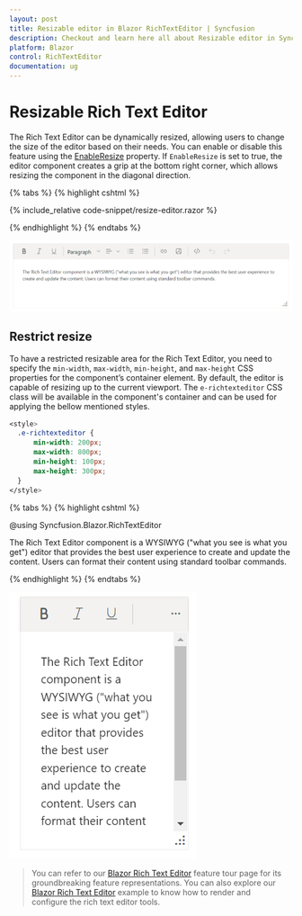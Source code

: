 ```yaml
---
layout: post
title: Resizable editor in Blazor RichTextEditor | Syncfusion
description: Checkout and learn here all about Resizable editor in Syncfusion Blazor RichTextEditor component and much more.
platform: Blazor
control: RichTextEditor
documentation: ug
---
```


# Resizable Rich Text Editor

The Rich Text Editor can be dynamically resized, allowing users to change the size of the editor based on their needs. You can enable or disable this feature using the [EnableResize](https://help.syncfusion.com/cr/blazor/Syncfusion.Blazor.RichTextEditor.SfRichTextEditor.html#Syncfusion_Blazor_RichTextEditor_SfRichTextEditor_EnableResize) property. If `EnableResize` is set to true, the editor component creates a grip at the bottom right corner, which allows resizing the component in the diagonal direction.

{% tabs %}
{% highlight cshtml %}

{% include_relative code-snippet/resize-editor.razor %}

{% endhighlight %}
{% endtabs %}

![Blazor RichTextEditor resizing](./images/blazor-richtexteditor-resizing.png)

## Restrict resize

To have a restricted resizable area for the Rich Text Editor, you need to specify the `min-width`, `max-width`, `min-height`, and `max-height` CSS properties for the component’s container element. By default, the editor is capable of resizing up to the current viewport. The `e-richtexteditor` CSS class will be available in the component's container and can be used for applying the bellow mentioned styles.

```css
<style>
  .e-richtexteditor {
      min-width: 200px;
      max-width: 800px;
      min-height: 100px;
      max-height: 300px;
  }
</style>

```

{% tabs %}
{% highlight cshtml %}

@using Syncfusion.Blazor.RichTextEditor

<SfRichTextEditor EnableResize="true" CssClass='.e-richtexteditor'>
    <p>The Rich Text Editor component is a WYSIWYG ("what you see is what you get") editor that provides the best user experience to create and update the content. Users can format their content using standard toolbar commands.</p>
</SfRichTextEditor>
<style>
    .e-richtexteditor {
        min-width: 200px;
        max-width: 800px;
        min-height: 100px;
        max-height: 300px;
    }
</style>

{% endhighlight %}
{% endtabs %}

![Blazor RichTextEditor restrict resize](./images/blazor-richtexteditor-restrict-resize.png)

> You can refer to our [Blazor Rich Text Editor](https://www.syncfusion.com/blazor-components/blazor-wysiwyg-rich-text-editor) feature tour page for its groundbreaking feature representations. You can also explore our [Blazor Rich Text Editor](https://blazor.syncfusion.com/demos/rich-text-editor/overview?theme=bootstrap4) example to know how to render and configure the rich text editor tools.
